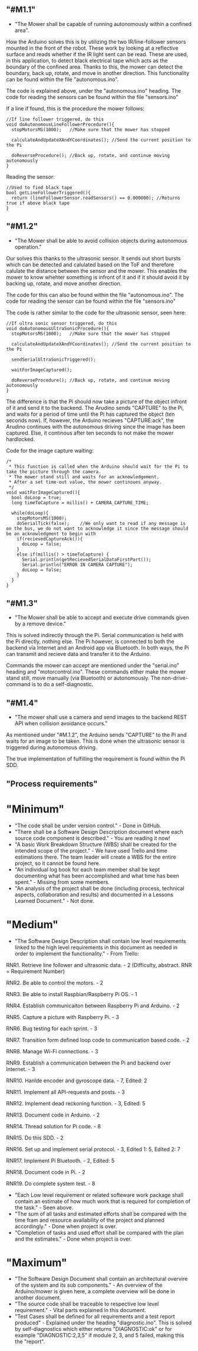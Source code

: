 
## "#M1.1"

* "The Mower shall be capable of running autonomously within a confined area".

How the Arduino solves this is by utilizing the two IR/line-follower sensors mounted in the front of the robot.
These work by looking at a reflective surface and reads whether if the IR light sent can be read.
These are used, in this application, to detect black electrical tape which acts as the boundary of the confined area.
Thanks to this, the mower can detect the boundary, back up, rotate, and move in another direction.
This functionality can be found within the file "autonomous.ino".

The code is explained above, under the "autonomous.ino" heading.
The code for reading the sensors can be found within the file "sensors.ino"

If a line if found, this is the procedure the mower follows:

```{.ino}
//If line follower triggered, do this
void doAutonomousLineFollowerProcedure(){
  stopMotorsMS(1000);	//Make sure that the mower has stopped

  calculateAndUpdateXAndYCoordinates();	//Send the current position to the Pi

  doReverseProcedure(); //Back up, rotate, and continue moving autonomously
}
```

Reading the sensor:


```{.ino}
//Used to find black tape
bool getLineFollowerTriggered(){
  return (lineFollowerSensor.readSensors() == 0.000000); //Returns true if above black tape
}
```





## "#M1.2"

* "The Mower shall be able to avoid collision objects during autonomous operation."

Our solves this thanks to the ultrasonic sensor.
It sends out short bursts which can be detected and calulated based on the ToF and therefore calulate the distance between the sensor and the mower.
This enables the mower to know whehter something is infront of it and if it should avoid it by backing up, rotate, and move another direction.

The code for this can also be found within the file "autonomous.ino".
The code for reading the sensor can be found within the file "sensors.ino"

The code is rather similar to the code for the ultrasonic sensor, seen here:

```{.ino}
//If ultra sonic sensor triggered, do this
void doAutonomousUltraSonicProcedure(){
  stopMotorsMS(1000);	//Make sure that the mower has stopped

  calculateAndUpdateXAndYCoordinates();	//Send the current position to the Pi
  
  sendSerialUltraSonicTriggered();
  
  waitForImageCaptured();

  doReverseProcedure(); //Back up, rotate, and continue moving autonomously
}
```

The difference is that the Pi should now take a picture of the object infront of it and send it to the backend.
The Arudino sends "CAPTURE" to the Pi, and waits for a period of time until the Pi has captured the object (ten seconds now).
If, however, the Arduino recieves "CAPTURE:ack", the Arudino continues with the autonomous driving since the image has been captured.
Else, it continous after ten seconds to not make the mower hardlocked.

Code for the image capture waiting:

```{.ino}
/*
 * This function is called when the Arduino should wait for the Pi to take the picture through the camera.
 * The mower stand still and waits for an acknowledgement.
 * After a set time-out value, the mower continoues anyway.
 */
void waitForImageCaptured(){
  bool doLoop = true;
  long timeToCapture = millis() + CAMERA_CAPTURE_TIME;
  
  while(doLoop){
    stopMotorsMS(1000);
    doSerialTick(false);	//We only want to read if any message is on the bus, we do not want to acknowledge it since the message should be an acknowledgment to begin with
    if(recievedCaptureAck()){
      doLoop = false;
    }
    else if(millis() > timeToCapture) {
      Serial.println(getRecievedSerialDataFirstPart());
      Serial.println("ERROR IN CAMERA CAPTURE");
      doLoop = false;
    }
  }
}
```

## "#M1.3"

* "The Mower shall be able to accept and execute drive commands given by a remove device."

This is solved indirectly through the Pi.
Serial communication is held with the Pi directly, nothing else.
The Pi however, is connected to both the backend via Internet and an Android app via Bluetooth.
In both ways, the Pi can transmit and recieve data and transfer it to the Arduino.

Commands the mower can accept are mentioned under the "serial.ino" heading and "motorcontrol.ino".
These commands either make the mower stand still, move manually (via Bluetooth) or autonomously.
The non-drive-command is to do a self-diagnostic.

## "#M1.4"

* "The mower shall use a camera and send images to the backend REST API when collision avoidance occurs."

As mentioned under "#M.1.2", the Arduino sends "CAPTURE" to the Pi and waits for an image to be taken.
This is done when the ultrasonic sensor is triggered during autonomous driving.

The true implementation of fulfilling the requirement is found within the Pi SDD.

## "Process requirements"

# "Minimum"

* "The code shall be under version control." - Done in GitHub.
* "There shall be a Software Design Description document where each source code component is described." - You are reading it now!
* "A basic Work Breakdown Structure (WBS) shall be created for the intended scope of the project." - We have used Trello and time estimations there. The team leader will create a WBS for the entire project, so it cannot be found here.
* "An individual log book for each team member shall be kept documenting what has been accomplished and what time has been spent." - Missing from some members.
* "An analysis of the project shall be done (including process, technical aspects, collaboration and results) and documented in a Lessons Learned Document." - Not done.

# "Medium"

* "The Software Design Description shall contain low level requirements linked to the high level requirements in this document as needed in order to implement the functionality." - From Trello:

RNR1. Retrieve line follower and ultrasonic data. - 2 (Difficulty, abstract. RNR = Requirement Number)


RNR2. Be able to control the motors. - 2


RNR3. Be able to install Raspbian/Raspberry Pi OS. - 1


RNR4. Establish communicaiton between Raspberry Pi and Arduino. - 2


RNR5. Capture a picture with Raspberry Pi. - 3


RNR6. Bug testing for each sprint. - 3


RNR7. Transition form defined loop code to communication based code. - 2


RNR8. Manage Wi-Fi connections. - 3


RNR9. Establish a communication between the Pi and backend over Internet. - 3


RNR10. Hanlde encoder and gyroscope data. - 7, Edited: 2


RNR11. Implement all API-requests and posts. - 3


RNR12. Implement dead reckoning function. - 3, Edited: 5


RNR13. Document code in Arduino. - 2


RNR14. Thread solution for Pi code. - 8


RNR15. Do this SDD. - 2


RNR16. Set up and implement serial protocol. - 3, Edited 1: 5, Edited 2: 7


RNR17. Implement Pi Bluetooth. - 2, Edited: 5


RNR18. Document code in Pi. - 2


RNR19. Do complete system test. - 8



* "Each Low level requirement or related softeware work package shall contain an estimate of how much work that is required for completion of the task." - Seen above.
* "The sum of all tasks and estimated efforts shall be compared with the time fram and resource availability of the project and planned accordingly." - Done when project is over.
* "Completion of tasks and used effort shall be compared with the plan and the estimates." - Done when project is over.

# "Maximum"

* "The Software Design Document shall contain an architectural overvire of the system and its sub components." - An overview of the Arduino/mower is given here, a complete overview will be done in another document.
* "The source code shall be traceable to respective low level requirement." - Vital parts explained in this document.
* "Test Cases shall be defined for all requirements and a test report produced" - Explained under the heading "diagnostic.ino". This is solved by self-diagnostics which either returns "DIAGNOSTIC:ok" or for example "DIAGNOSTIC:2,3,5" if module 2, 3, and 5 failed, making this the "report".

